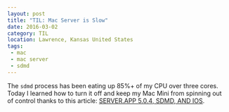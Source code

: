 ```yaml
---
layout: post
title: "TIL: Mac Server is Slow"
date: 2016-03-02
category: TIL
location: Lawrence, Kansas United States
tags:
 - mac
 - mac server
 - sdmd
---
```


The `sdmd` process has been eating up 85%+ of my CPU over three cores. Today I learned how to turn it off and keep my Mac Mini from spinning out of control thanks to this article: [SERVER.APP 5.0.4, SDMD, AND IOS](https://osxbytes.wordpress.com/2015/10/02/server-app-5-0-4-sdmd-and-ios/).
